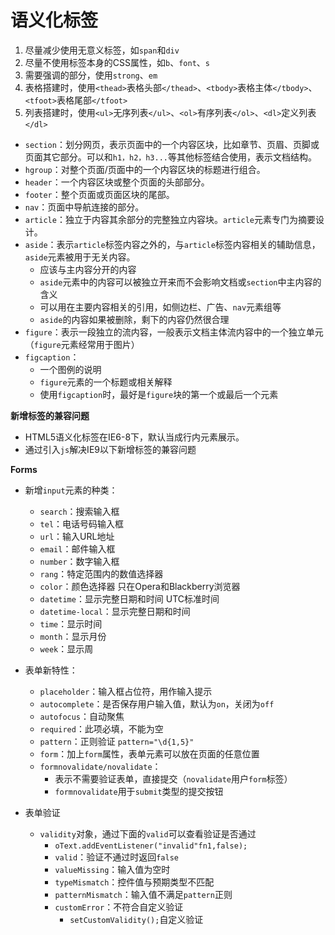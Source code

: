 # 语义化标签 #

1. 尽量减少使用无意义标签，如`span`和`div`
2. 尽量不使用标签本身的CSS属性，如`b`、`font`、`s`
3. 需要强调的部分，使用`strong`、`em`
4. 表格搭建时，使用`<thead>`表格头部`</thead>`、`<tbody>`表格主体`</tbody>`、`<tfoot>`表格尾部`</tfoot>`
5. 列表搭建时，使用`<ul>`无序列表`</ul>`、`<ol>`有序列表`</ol>`、`<dl>`定义列表`</dl>`

- `section`：划分网页，表示页面中的一个内容区块，比如章节、页眉、页脚或页面其它部分。可以和`h1，h2，h3...`等其他标签结合使用，表示文档结构。
- `hgroup`：对整个页面/页面中的一个内容区块的标题进行组合。
- `header`：一个内容区块或整个页面的头部部分。
- `footer`：整个页面或页面区块的尾部。
- `nav`：页面中导航连接的部分。
- `article`：独立于内容其余部分的完整独立内容块。`article`元素专门为摘要设计。
- `aside`：表示`article`标签内容之外的，与`article`标签内容相关的辅助信息，`aside`元素被用于无关内容。
    - 应该与主内容分开的内容
    - `aside`元素中的内容可以被独立开来而不会影响文档或`section`中主内容的含义
    - 可以用在主要内容相关的引用，如侧边栏、广告、`nav`元素组等
    - `aside`的内容如果被删除，剩下的内容仍然很合理
- `figure`：表示一段独立的流内容，一般表示文档主体流内容中的一个独立单元（`figure`元素经常用于图片）
- `figcaption`：
    - 一个图例的说明
    - `figure`元素的一个标题或相关解释
    - 使用`figcaption`时，最好是`figure`块的第一个或最后一个元素

**新增标签的兼容问题**

- HTML5语义化标签在IE6-8下，默认当成行内元素展示。
- 通过引入`js`解决IE9以下新增标签的兼容问题

**Forms**

- 新增`input`元素的种类： 
    - `search`：搜索输入框
    - `tel`：电话号码输入框
    - `url`：输入URL地址
    - `email`：邮件输入框
    - `number`：数字输入框
    - `rang`：特定范围内的数值选择器
    - `color`：颜色选择器 只在Opera和Blackberry浏览器
    - `datetime`：显示完整日期和时间 UTC标准时间
    - `datetime-local`：显示完整日期和时间
    - `time`：显示时间
    - `month`：显示月份
    - `week`：显示周

- 表单新特性：
    - `placeholder`：输入框占位符，用作输入提示
    - `autocomplete`：是否保存用户输入值，默认为`on`，关闭为`off`
    - `autofocus`：自动聚焦
    - `required`：此项必填，不能为空
    - `pattern`：正则验证 `pattern="\d{1,5}"`
    - `form`：加上`form`属性，表单元素可以放在页面的任意位置
    - `formnovalidate/novalidate`：
        - 表示不需要验证表单，直接提交（`novalidate`用户`form`标签）
        - `formnovalidate`用于`submit`类型的提交按钮

- 表单验证
    - `validity`对象，通过下面的`valid`可以查看验证是否通过
        - `oText.addEventListener("invalid"fn1,false);`
        - `valid`：验证不通过时返回`false`
        - `valueMissing`：输入值为空时
        - `typeMismatch`：控件值与预期类型不匹配
        - `patternMismatch`：输入值不满足`pattern`正则
        - `customError`：不符合自定义验证
            - `setCustomValidity();`自定义验证